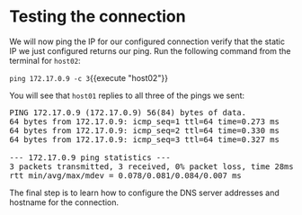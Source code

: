 # Testing the connection

We will now ping the IP for our configured connection verify that
the static IP we just configured returns our ping.
Run the following command from the terminal for `host02`:

`ping 172.17.0.9 -c 3`{{execute "host02"}}

You will see that `host01` replies to all three of the pings we sent:

<pre class=file>
PING 172.17.0.9 (172.17.0.9) 56(84) bytes of data.
64 bytes from 172.17.0.9: icmp_seq=1 ttl=64 time=0.273 ms
64 bytes from 172.17.0.9: icmp_seq=2 ttl=64 time=0.330 ms
64 bytes from 172.17.0.9: icmp_seq=3 ttl=64 time=0.327 ms

--- 172.17.0.9 ping statistics ---
3 packets transmitted, 3 received, 0% packet loss, time 28ms
rtt min/avg/max/mdev = 0.078/0.081/0.084/0.007 ms
</pre>

The final step is to learn how to configure the DNS server addresses and hostname
for the connection.  
